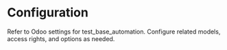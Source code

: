 # Configuration

Refer to Odoo settings for test_base_automation. Configure related models, access rights, and options as needed.
